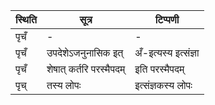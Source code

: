 | स्थिति | सूत्र | टिप्पणी |
| ----- | ------- | ------ |
| पृचँ | - | - |
| पृचँ | उपदेशेऽजनुनासिक इत् | अँ-इत्यस्य इत्संज्ञा |
| पृचँ | शेषात् कर्तरि परस्मैपदम् | इति परस्मैपदम् |
| पृच् | तस्य लोपः | इत्संज्ञकस्य लोपः |
